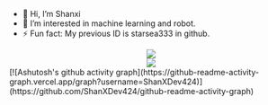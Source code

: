 - 👋 Hi, I’m Shanxi
- 👀 I’m interested in machine learning and robot.
- ⚡ Fun fact: My previous ID is starsea333 in github.
<div align="center"> <img src="https://github-readme-stats.vercel.app/api/top-langs/?username=ShanXDev424&hide_title=true&hide_border=true&layout=compact&langs_count=6&text_color=000&icon_color=fff&bg_color=0,52fa5a,4dfcff,c64dff&theme=dracula" /> </div>
<div align="center"> <img src="https://visitor-badge.glitch.me/badge?page_id=ShanXDev424" /> </div>
[![Ashutosh's github activity graph](https://github-readme-activity-graph.vercel.app/graph?username=ShanXDev424)](https://github.com/ShanXDev424/github-readme-activity-graph)


<!---
ShanXDev424/ShanXDev424 is a ✨ special ✨ repository because its `README.md` (this file) appears on your GitHub profile.
You can click the Preview link to take a look at your changes.
--->
